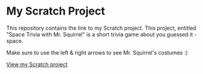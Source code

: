 
# My Scratch Project

This repository contains the link to my Scratch project. This project, entitled "Space Trivia with Mr. Squirrel" is a short trivia game about you guessed it - space.

Make sure to use the left & right arrows to see Mr. Squirrel's costumes :) 

[View my Scratch project](https://scratch.mit.edu/projects/856032732)


